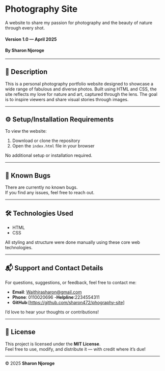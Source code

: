 # **Photography Site**

A website to share my passion for photography and the beauty of nature through every shot.

#### Version 1.0 — April 2025  
#### By **Sharon Njoroge**

---

## 📖 Description

This is a personal photography portfolio website designed to showcase a wide range of fabulous and diverse photos. Built using HTML and CSS, the site reflects my love for nature and art, captured through the lens. The goal is to inspire viewers and share visual stories through images.

---

## ⚙️ Setup/Installation Requirements

To view the website:

1. Download or clone the repository
2. Open the `index.html` file in your browser

No additional setup or installation required.

---

## 🐞 Known Bugs

There are currently no known bugs.  
If you find any issues, feel free to reach out.

---

## 🛠️ Technologies Used

- HTML
- CSS

All styling and structure were done manually using these core web technologies.

---

## 📬 Support and Contact Details

For questions, suggestions, or feedback, feel free to contact me:

- **Email**: Waithirasharon@gmail.com  
- **Phone**: 0110020696 
-**Helpline**:2234554311 
- **GitHub**:[https://github.com/sharon472/phography-site]

I’d love to hear your thoughts or contributions!

---

## 📝 License

This project is licensed under the **MIT License**.  
Feel free to use, modify, and distribute it — with credit where it’s due!

---

© 2025 **Sharon Njoroge**
